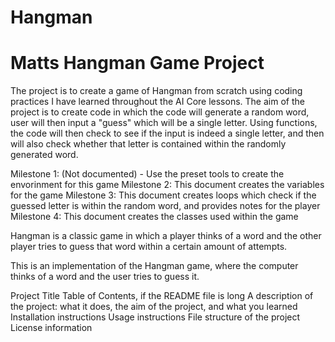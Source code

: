 # Hangman
# Matts Hangman Game Project 

The project is to create a game of Hangman from scratch using coding practices I have learned throughout the AI Core lessons. The aim of the project is to create code in which the code will generate a random word, user will then input a "guess" which will be a single letter. Using functions, the code will then check to see if the input is indeed a single letter, and then will also check whether that letter is contained within the randomly generated word.

Milestone 1: (Not documented) - Use the preset tools to create the envorinment for this game
Milestone 2: This document creates the variables for the game
Milestone 3: This document creates loops which check if the guessed letter is within the random word, and provides notes for the player
Milestone 4: This document creates the classes used within the game

Hangman is a classic game in which a player thinks of a word and the other player tries to guess that word within a certain amount of attempts.

This is an implementation of the Hangman game, where the computer thinks of a word and the user tries to guess it. 


Project Title
Table of Contents, if the README file is long
A description of the project: what it does, the aim of the project, and what you learned
Installation instructions
Usage instructions
File structure of the project
License information
